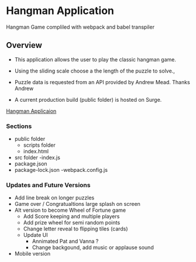# Hangman Application
  Hangman Game compliled with webpack and babel transpiler  

## Overview
  - This application allows the user to play the classic hangman game.  
  - Using the sliding scale choose a the length of the puzzle to solve.,
  - Puzzle data is requested from an API provided by Andrew Mead.  Thanks Andrew 
  
  - A current production build (public folder) is hosted on Surge.

  [Hangman Applicaion](http://www.fretful-title.surge.sh)
  


### Sections

- public folder
  - scripts folder
  - index.html
- src folder
  -index.js
- package.json
- package-lock.json
-webpack.config.js


### Updates and Future Versions

- Add line break on longer puzzles
- Game over / Congratualtions large splash on screen
- Alt version to become Wheel of Fortune game
  - Add Score keeping and multiple players
  - Add prize wheel for semi random points
  - Change letter reveal to flipping tiles (cards)
  - Update UI
    - Annimated Pat and Vanna ?
    - Change backgound, add music or applause sound
- Mobile version